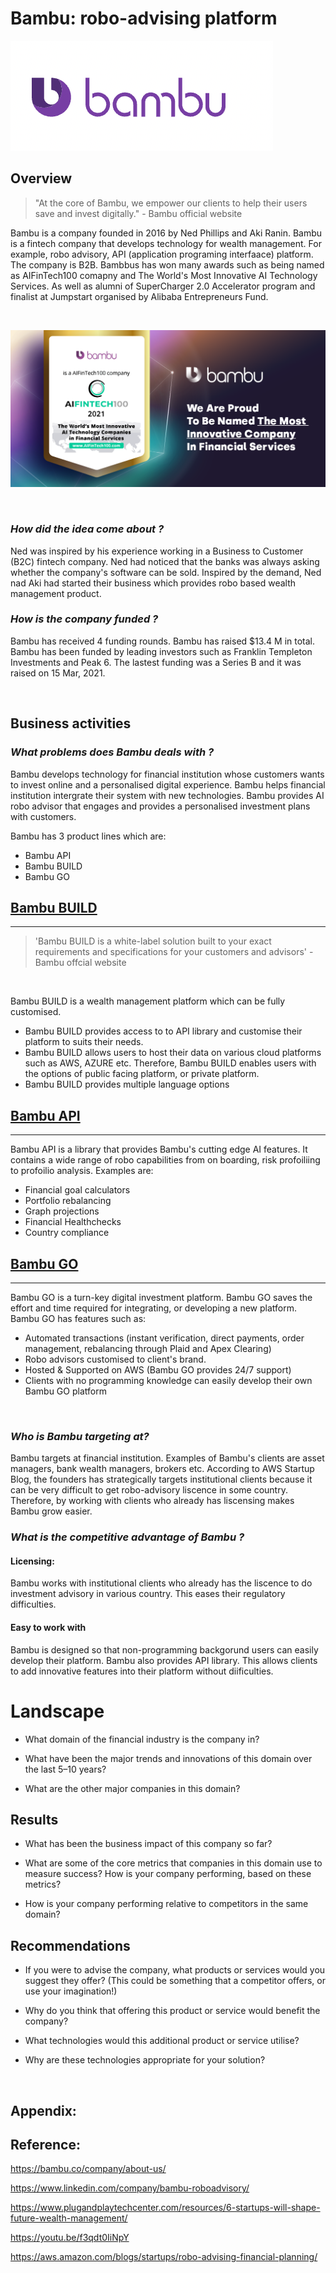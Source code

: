 # Bambu: robo-advising platform
![](Bambu.%20png.png)

## **Overview**
> "At the core of Bambu, we empower our clients to help their users save and invest digitally." - Bambu official website

Bambu is a company founded in 2016 by Ned Phillips and Aki Ranin. Bambu is a fintech company that develops technology for wealth management. For example, robo advisory, API (application programing interfaace) platform. The company is B2B. Bambbus has won many awards such as being named as AIFinTech100 comapny and The World's Most Innovative AI Technology Services. As well as alumni of SuperCharger 2.0 Accelerator program and finalist at Jumpstart organised by Alibaba Entrepreneurs Fund.

<br />

![](./asset-Award-AIFin-Tech-2021.png)

<br />

### *How did the idea come about ?*
Ned was inspired by his experience working in a Business to Customer (B2C) fintech company. Ned had noticed that the banks was always asking whether the company's software can be sold. Inspired by the demand, Ned nad Aki had started their business which provides robo based wealth management product. 

### *How is the company funded ?*
Bambu has received 4 funding rounds. Bambu has raised $13.4 M in total. Bambu has been funded by leading investors such as Franklin Templeton Investments and Peak 6. The lastest funding was a Series B and it was raised on 15 Mar, 2021. 

<br />

## **Business activities**

### *What problems does Bambu deals with ?*
Bambu develops technology for financial institution whose customers wants to invest online and a personalised digital experience. Bambu helps financial institution intergrate their system with new technologies. Bambu provides AI robo advisor that engages and provides a personalised investment plans with customers.

Bambu has 3 product lines which are:
- Bambu API
- Bambu BUILD
- Bambu GO  

## [Bambu BUILD](https://www.thewealthmosaic.com/vendors/bambu/bambu-build/)
---

> 'Bambu BUILD is a white-label solution built to your exact requirements and specifications for your customers and advisors' - Bambu offcial website 
 
<br />

Bambu BUILD is a wealth management platform which can be fully customised. 
- Bambu BUILD provides access to to API library and customise their platform to suits their needs. 
- Bambu  BUILD allows users to host their data on various cloud platforms such as AWS, AZURE etc. Therefore, Bambu BUILD enables users with the options of public facing platform, or private platform. 
- Bambu BUILD provides multiple language options 

## [Bambu API ](https://www.thewealthmosaic.com/vendors/bambu/api-library/)

---
Bambu API is a library that provides Bambu's cutting edge AI features. It contains a wide range of robo capabilities from on boarding, risk profoiliing to profoilio analysis. Examples are: 
- Financial goal calculators
- Portfolio rebalancing
- Graph projections
- Financial Healthchecks
- Country compliance 

## [Bambu GO ](https://www.thewealthmosaic.com/vendors/bambu/bambu-go/)
--- 
Bambu GO is a turn-key digital investment platform. Bambu GO saves the effort and time required for integrating, or developing a new platform. Bambu GO has features such as: 
- Automated transactions (instant verification, direct payments, order management, rebalancing through Plaid and Apex Clearing)
- Robo advisors customised to client's brand. 
- Hosted & Supported on AWS (Bambu GO provides 24/7 support)
- Clients with no programming knowledge can easily develop their own Bambu GO platform 

<br />

### *Who is Bambu targeting at?*
Bambu targets at financial institution. Examples of Bambu's clients are asset managers, bank wealth managers, brokers etc. According to AWS Startup Blog, the founders has strategically targets institutional clients because it can be very difficult to get robo-advisory liscence in some country. Therefore, by working with clients who already has liscensing makes Bambu grow easier. 

### *What is the competitive advantage of Bambu ?*

#### Licensing:
Bambu works with institutional clients who already has the liscence to do investment advisory in various country. This eases their regulatory difficulties. 

#### Easy to work with 
Bambu is designed so that non-programming backgorund users can easily develop their platform. Bambu also provides API library. This allows clients to add innovative features into their platform without diificulties. 


# Landscape

* What domain of the financial industry is the company in?

* What have been the major trends and innovations of this domain over the last 5–10 years?

* What are the other major companies in this domain?

## Results

* What has been the business impact of this company so far?

* What are some of the core metrics that companies in this domain use to measure success? How is your company performing, based on these metrics?

* How is your company performing relative to competitors in the same domain?

## Recommendations

* If you were to advise the company, what products or services would you suggest they offer? (This could be something that a competitor offers, or use your imagination!)

* Why do you think that offering this product or service would benefit the company?

* What technologies would this additional product or service utilise?

* Why are these technologies appropriate for your solution?

 <br />
















## **Appendix**: 




## **Reference**:

https://bambu.co/company/about-us/

https://www.linkedin.com/company/bambu-roboadvisory/

https://www.plugandplaytechcenter.com/resources/6-startups-will-shape-future-wealth-management/

https://youtu.be/f3qdt0IiNpY

https://aws.amazon.com/blogs/startups/robo-advising-financial-planning/

